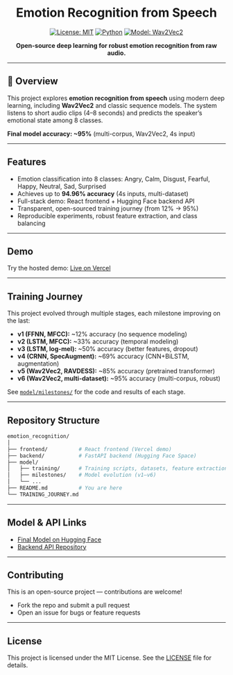 <div align="center">

 # Emotion Recognition from Speech

[![License: MIT](https://img.shields.io/badge/License-MIT-yellow.svg)](LICENSE)
[![Python](https://img.shields.io/badge/python-3.8%2B-blue.svg)](https://www.python.org/)
[![Model: Wav2Vec2](https://img.shields.io/badge/model-Wav2Vec2-green)](https://huggingface.co/facebook/wav2vec2-base)

<b>Open-source deep learning for robust emotion recognition from raw audio.</b>

</div>

---

## 🚀 Overview

This project explores **emotion recognition from speech** using modern deep learning, including **Wav2Vec2** and classic sequence models. The system listens to short audio clips (4–8 seconds) and predicts the speaker’s emotional state among 8 classes.

**Final model accuracy: ~95%** (multi-corpus, Wav2Vec2, 4s input)

---

## Features

- Emotion classification into 8 classes: Angry, Calm, Disgust, Fearful, Happy, Neutral, Sad, Surprised
- Achieves up to **94.96% accuracy** (4s inputs, multi-dataset)
- Full-stack demo: React frontend + Hugging Face backend API
- Transparent, open-sourced training journey (from 12% → 95%)
- Reproducible experiments, robust feature extraction, and class balancing

---

## Demo

Try the hosted demo: [Live on Vercel](ttps://emotion-recognition.vercel.app)



---

## Training Journey

This project evolved through multiple stages, each milestone improving on the last:

- **v1 (FFNN, MFCC):** ~12% accuracy (no sequence modeling)
- **v2 (LSTM, MFCC):** ~33% accuracy (temporal modeling)
- **v3 (LSTM, log-mel):** ~50% accuracy (better features, dropout)
- **v4 (CRNN, SpecAugment):** ~69% accuracy (CNN+BiLSTM, augmentation)
- **v5 (Wav2Vec2, RAVDESS):** ~85% accuracy (pretrained transformer)
- **v6 (Wav2Vec2, multi-dataset):** ~95% accuracy (multi-corpus, robust)

See [`model/milestones/`](model/milestones/) for the code and results of each stage.

---

## Repository Structure

```bash
emotion_recognition/
│
├── frontend/          # React frontend (Vercel demo)
├── backend/           # FastAPI backend (Hugging Face Space)
├── model/
│   ├── training/      # Training scripts, datasets, feature extraction
│   ├── milestones/    # Model evolution (v1–v6)
│   └── ...
├── README.md          # You are here
└── TRAINING_JOURNEY.md
```

---

## Model & API Links

- [Final Model on Hugging Face ](https://huggingface.co/manelbrh1342/emotion-recognition-model)
- [Backend API Repository](https://huggingface.co/spaces/manelbrh1342/emotion-recognition-app)

---

## Contributing

This is an open-source project — contributions are welcome!

- Fork the repo and submit a pull request
- Open an issue for bugs or feature requests

---

## License

This project is licensed under the MIT License. See the [LICENSE](LICENSE) file for details.